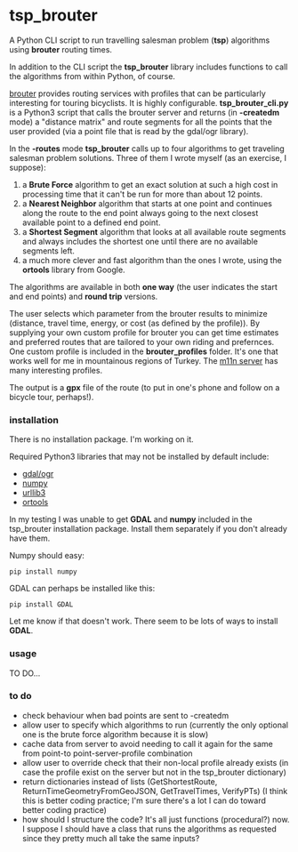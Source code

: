 # tsp_brouter
A Python CLI script to run travelling salesman problem (**tsp**) algorithms using **brouter** routing times.

In addition to the CLI script the **tsp_brouter** library includes functions to call the algorithms from within Python, of course.

[brouter](https://brouter.de/brouter-web/) provides routing services with profiles that can be particularly interesting for touring bicyclists.  It is highly configurable.  **tsp_brouter_cli.py** is a Python3 script that calls the brouter server and returns (in **-createdm** mode) a "distance matrix" and route segments for all the points that the user provided (via a point file that is read by the gdal/ogr library).  

In the **-routes** mode **tsp_brouter** calls up to four algorithms to get traveling salesman problem solutions.  Three of them I wrote myself (as an exercise, I suppose):

1. a **Brute Force** algorithm to get an exact solution at such a high cost in processing time that it can't be run for more than about 12 points.
2. a **Nearest Neighbor** algorithm that starts at one point and continues along the route to the end point always going to the next closest available point to a defined end point.
3. a **Shortest Segment** algorithm that looks at all available route segments and always includes the shortest one until there are no available segments left.
4. a much more clever and fast algorithm than the ones I wrote, using the **ortools** library from Google.

The algorithms are available in both **one way** (the user indicates the start and end points) and **round trip** versions.

The user selects which parameter from the brouter results to minimize (distance, travel time, energy, or cost (as defined by the profile)).  By supplying your own custom profile for brouter you can get time estimates and preferred routes that are tailored to your own riding and prefernces.  One custom profile is included in the **brouter_profiles** folder.  It's one that works well for me in mountainous regions of Turkey.  The [m11n server](https://brouter.m11n.de) has many interesting profiles.

The output is a **gpx** file of the route (to put in one's phone and follow on a bicycle tour, perhaps!).

### installation

There is no installation package.  I'm working on it.

Required Python3 libraries that may not be installed by default include:

- [gdal/ogr](https://pypi.org/project/GDAL/)
- [numpy](https://pypi.org/project/numpy/)
- [urllib3](https://pypi.org/project/urllib3/)
- [ortools](https://developers.google.com/optimization/install/python)

In my testing I was unable to get **GDAL** and **numpy** included in the tsp_brouter installation package.  Install them separately if you don't already have them.  

Numpy should easy:

`pip install numpy`

GDAL can perhaps be installed like this:

`pip install GDAL`

Let me know if that doesn't work.  There seem to be lots of ways to install **GDAL**.

### usage

TO DO...

### to do
- check behaviour when bad points are sent to -createdm
- allow user to specify which algorithms to run (currently the only optional one is the brute force algorithm because it is slow)
- cache data from server to avoid needing to call it again for the same from point-to point-server-profile combination
- allow user to override check that their non-local profile already exists (in case the profile exist on the server but not in the tsp_brouter dictionary)
- return dictionaries instead of lists (GetShortestRoute, ReturnTimeGeometryFromGeoJSON, GetTravelTimes, VerifyPTs) (I think this is better coding practice; I'm sure there's a lot I can do toward better coding practice)
- how should I structure the code?  It's all just functions (procedural?) now.  I suppose I should have a class that runs the algorithms as requested since they pretty much all take the same inputs?
